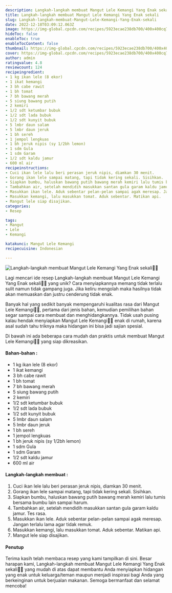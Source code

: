 ```yaml
---
description: Langkah-langkah membuat Mangut Lele Kemangi Yang Enak sekali"
title: Langkah-langkah membuat Mangut Lele Kemangi Yang Enak sekali
slug: Langkah-langkah-membuat-Mangut-Lele-Kemangi-Yang-Enak-sekali
date: 2022-12-18T03:09:12.063Z
image: https://img-global.cpcdn.com/recipes/5923ecae238db700/400x400cq70/photo.jpg
hideToc: false
enableToc: true
enableTocContent: false
thumbnail: https://img-global.cpcdn.com/recipes/5923ecae238db700/400x400cq70/photo.jpg
cover: https://img-global.cpcdn.com/recipes/5923ecae238db700/400x400cq70/photo.jpg
author: admin
ratingvalue: 4.8
reviewcount: 124
recipeingredient:
- 1 kg ikan lele (8 ekor)
- 1 ikat kemangi
- 3 bh cabe rawit
- 1 bh tomat
- 7 bh bawang merah
- 5 siung bawang putih
- 2 kemiri
- 1/2 sdt ketumbar bubuk
- 1/2 sdt lada bubuk
- 1/2 sdt kunyit bubuk
- 5 lmbr daun salam
- 5 lmbr daun jeruk
- 1 bh sereh
- 1 jempol lengkuas
- 1 bh jeruk nipis (sy 1/2bh lemon)
- 1 sdm Gula
- 1 sdm Garam
- 1/2 sdt kaldu jamur
- 600 ml air
recipeinstructions:
- Cuci ikan lele lalu beri perasan jeruk nipis, diamkan 30 menit.
- Gorang ikan lele sampai matang, tapi tidak kering sekali. Sisihkan.
- Siapkan bumbu, haluskan bawang putih bawang merah kemiri lalu tumis bersama bumbu lain sampai harum.
- Tambahkan air, setelah mendidih masukkan santan gula garam kaldu jamur. Tes rasa.
- Masukkan ikan lele. Aduk sebentar pelan-pelan sampai agak meresap. Jangan terlalu lama agar tidak remuk.
- Masukkan kemangi, lalu masukkan tomat. Aduk sebentar. Matikan api.
- Mangut lele siap disajikan.
categories:
- Resep

tags:
- Mangut
- Lele
- Kemangi

katakunci: Mangut Lele Kemangi
recipecuisine: Indonesian

---
```


![Langkah-langkah membuat Mangut Lele Kemangi Yang Enak sekali👩‍🍳](https://img-global.cpcdn.com/recipes/5923ecae238db700/400x400cq70/photo.jpg)

Lagi mencari ide resep Langkah-langkah membuat Mangut Lele Kemangi Yang Enak sekali👩‍🍳 yang unik? Cara menyiapkannya memang tidak terlalu sulit namun tidak gampang juga. Jika keliru mengolah maka hasilnya tidak akan memuaskan dan justru cenderung tidak enak.

Banyak hal yang sedikit banyak mempengaruhi kualitas rasa dari Mangut Lele Kemangi👩‍🍳, pertama dari jenis bahan, kemudian pemilihan bahan segar sampai cara membuat dan menghidangkannya. Tidak usah pusing kalau hendak menyiapkan Mangut Lele Kemangi👩‍🍳 enak di rumah, karena asal sudah tahu triknya maka hidangan ini bisa jadi sajian spesial.

Di bawah ini ada beberapa cara mudah dan praktis untuk membuat Mangut Lele Kemangi👩‍🍳 yang siap dikreasikan.

<!--inarticleads1-->

#### Bahan-bahan :

- 1 kg ikan lele (8 ekor)
- 1 ikat kemangi
- 3 bh cabe rawit
- 1 bh tomat
- 7 bh bawang merah
- 5 siung bawang putih
- 2 kemiri
- 1/2 sdt ketumbar bubuk
- 1/2 sdt lada bubuk
- 1/2 sdt kunyit bubuk
- 5 lmbr daun salam
- 5 lmbr daun jeruk
- 1 bh sereh
- 1 jempol lengkuas
- 1 bh jeruk nipis (sy 1/2bh lemon)
- 1 sdm Gula
- 1 sdm Garam
- 1/2 sdt kaldu jamur
- 600 ml air

<!--inarticleads2-->

#### Langkah-langkah membuat :

1. Cuci ikan lele lalu beri perasan jeruk nipis, diamkan 30 menit.
1. Gorang ikan lele sampai matang, tapi tidak kering sekali. Sisihkan.
1. Siapkan bumbu, haluskan bawang putih bawang merah kemiri lalu tumis bersama bumbu lain sampai harum.
1. Tambahkan air, setelah mendidih masukkan santan gula garam kaldu jamur. Tes rasa.
1. Masukkan ikan lele. Aduk sebentar pelan-pelan sampai agak meresap. Jangan terlalu lama agar tidak remuk.
1. Masukkan kemangi, lalu masukkan tomat. Aduk sebentar. Matikan api.
1. Mangut lele siap disajikan.

#### Penutup

Terima kasih telah membaca resep yang kami tampilkan di sini. Besar harapan kami, Langkah-langkah membuat Mangut Lele Kemangi Yang Enak sekali👩‍🍳 yang mudah di atas dapat membantu Anda menyiapkan hidangan yang enak untuk keluarga/teman maupun menjadi inspirasi bagi Anda yang berkeinginan untuk berjualan makanan. Semoga bermanfaat dan selamat mencoba!